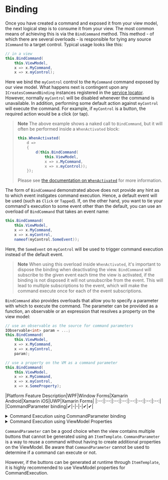 # Binding

Once you have created a command and exposed it from your view model, the next logical step is to consume it from your view. The most common means of achieving this is via the `BindCommand` method. This method - of which there are several overloads - is responsible for tying any source `ICommand` to a target control. Typical usage looks like this:

```cs
// in a view
this.BindCommand(
    this.ViewModel,
    x => x.MyCommand,
    x => x.myControl);
```

Here we bind the `myControl` control to the `MyCommand` command exposed by our view model. What happens next is contingent upon any `ICreatesCommandBinding` instances registered in the [service locator](https://reactiveui.net/docs/handbook/dependency-inversion/). However, normally `myControl` will be disabled whenever the command is unavailable. In addition, performing some default action against `myControl` will execute the command. For example, if `myControl` is a button, the required action would be a click (or tap).

> **Note** The above example shows a naked call to `BindCommand`, but it will often be performed inside a `WhenActivated` block:
> 
> ```cs
> this.WhenActivated(
>     d =>
>     {
>         d(this.BindCommand(
>             this.ViewModel,
>             x => x.MyCommand,
>             x => x.myControl));
>     });
> ```
> 
> Please see [the documentation on `WhenActivated`](https://reactiveui.net/docs/handbook/when-activated/) for more information.

The form of `BindCommand` demonstrated above does not provide any hint as to which event instigates command execution. Hence, a default event will be used (such as `Click` or `Tapped`). If, on the other hand, you want to tie your command's execution to some event other than the default, you can use an overload of `BindCommand` that takes an event name:

```cs
this.BindCommand(
    this.ViewModel,
    x => x.MyCommand,
    x => x.myControl,
    nameof(myControl.SomeEvent));
```

Here, the `SomeEvent` on `myControl` will be used to trigger command execution instead of the default event.

> **Note** When using this overload inside `WhenActivated`, it's important to dispose the binding when deactivating the view. `BindCommand` will subscribe to the given event each time the view is activated, if the binding is not disposed it will not unsubscribe from the event. This will lead to multiple subscriptions to the event, which will make the command execute once for each of the event subscriptions.

`BindCommand` also provides overloads that allow you to specify a parameter with which to execute the command. The parameter can be provided as a function, an observable or an expression that resolves a property on the view model:

```cs
// use an observable as the source for command parameters
IObservable<int> param = ...;
this.BindCommand(
    this.ViewModel,
    x => x.MyCommand,
    x => x.myControl,
    param);

// use a property on the VM as a command parameter
this.BindCommand(
    this.ViewModel,
    x => x.MyCommand,
    x => x.myControl,
    x => x.SomeProperty);
```

|Platform Feature Description|WPF|Window Forms|Xamarin Android|Xamarin iOS|UWP|Xamarin Forms|
|:--:|:--:|:--:|:--:|:--:|:--:|:--:|:--:|
|CommandParameter binding|&#x2714;|-|-|-|&#x2714;|&#x2714;|

<details><summary>Command Execution using CommandParameter binding</summary>

CommandParameter binds automatically to `TInput` in `ReactiveCommand<TInput, Unit>`

```xml
//In the view
<Button x:Name="FeedType"
    Content="Live Feed"
    CommandParameter="LiveFeed">
</Button>
```

```cs
 //In the code-behind file
 this.WhenActivated(disposableRegistration =>
 {
    this.BindCommand(ViewModel,
    viewModel => viewModel.ProcessFeed,
    view => view.FeedType)
    .DisposeWith(disposableRegistration);
 });

 //In the ViewModel
 public class MyViewModel
 {
    public ReactiveCommand<string, Unit> ProcessFeed { get; }
   
    public MyViewModel()
    {
        //Create a ReactiveCommand that accepts an input of type string.
        ProcessFeed = ReactiveCommand.Create<string>(x => FeedProcessor(x));
    }

    private void FeedProcessor(string feedType)
    {
        //Here feedType will be "LiveFeed"
    }
 }
 ```

</details>

<details><summary>Command Execution using ViewModel Properties</summary>

```xml
//In the view
<Button x:Name="FeedType"
    Content="Live Feed">
</Button>
```

```cs
 //In the code-behind file
 this.WhenActivated(disposableRegistration =>
 {
    this.BindCommand(ViewModel,
    viewModel => viewModel.ProcessFeed,
    view => view.FeedType)
    .DisposeWith(disposableRegistration);
 });

 //In the ViewModel
 public class MyViewModel
 {
    public ReactiveCommand<Unit, Unit> ProcessFeed { get; }

    private string _feedType;
    public string FeedType
    {
        get => _feedType;
        set => this.RaiseAndSetIfChanged(ref _feedType, value);
    }

    public MyViewModel()
    {
        //Create a ReactiveCommand that accepts an input of type string.
        ProcessFeed = ReactiveCommand.Create(FeedProcessor);
    }

    private void FeedProcessor()
    {
        var feedName = FeedType;
         //Here FeedType will be the value assigned when the ViewModel was created
    }
 }
 ```

</details>


`CommandParameter` can be a good choice when the view contains multiple buttons that cannot be generated using an `ItemTemplate`. 
`CommandParameter` is a way to reuse a command without having to create additional properties on the ViewModel. Be aware that `CommandParameter` cannot be used to determine if a command can execute or not.

However, if the buttons can be generated at runtime through `ItemTemplate`, it is highly recommended to use ViewModel properties for CommandExecution.

